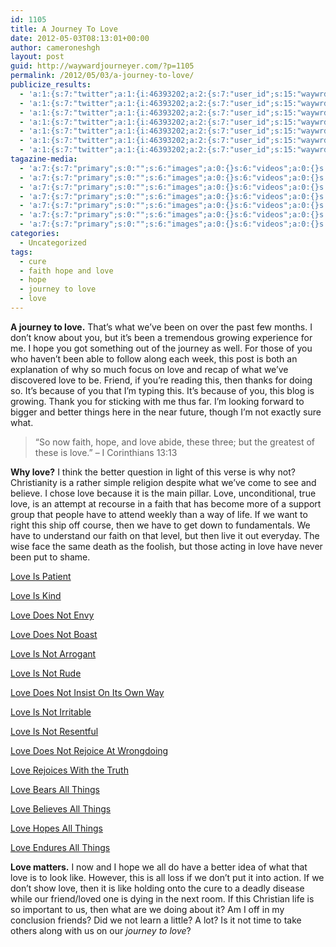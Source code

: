 ```yaml
---
id: 1105
title: A Journey To Love
date: 2012-05-03T08:13:01+00:00
author: cameroneshgh
layout: post
guid: http://waywardjourneyer.com/?p=1105
permalink: /2012/05/03/a-journey-to-love/
publicize_results:
  - 'a:1:{s:7:"twitter";a:1:{i:46393202;a:2:{s:7:"user_id";s:15:"waywrdjourneyer";s:7:"post_id";s:18:"198022349084307456";}}}'
  - 'a:1:{s:7:"twitter";a:1:{i:46393202;a:2:{s:7:"user_id";s:15:"waywrdjourneyer";s:7:"post_id";s:18:"198022349084307456";}}}'
  - 'a:1:{s:7:"twitter";a:1:{i:46393202;a:2:{s:7:"user_id";s:15:"waywrdjourneyer";s:7:"post_id";s:18:"198022349084307456";}}}'
  - 'a:1:{s:7:"twitter";a:1:{i:46393202;a:2:{s:7:"user_id";s:15:"waywrdjourneyer";s:7:"post_id";s:18:"198022349084307456";}}}'
  - 'a:1:{s:7:"twitter";a:1:{i:46393202;a:2:{s:7:"user_id";s:15:"waywrdjourneyer";s:7:"post_id";s:18:"198022349084307456";}}}'
  - 'a:1:{s:7:"twitter";a:1:{i:46393202;a:2:{s:7:"user_id";s:15:"waywrdjourneyer";s:7:"post_id";s:18:"198022349084307456";}}}'
  - 'a:1:{s:7:"twitter";a:1:{i:46393202;a:2:{s:7:"user_id";s:15:"waywrdjourneyer";s:7:"post_id";s:18:"198022349084307456";}}}'
tagazine-media:
  - 'a:7:{s:7:"primary";s:0:"";s:6:"images";a:0:{}s:6:"videos";a:0:{}s:11:"image_count";s:1:"0";s:6:"author";s:8:"19879429";s:7:"blog_id";s:8:"19280981";s:9:"mod_stamp";s:19:"2012-05-03 12:13:01";}'
  - 'a:7:{s:7:"primary";s:0:"";s:6:"images";a:0:{}s:6:"videos";a:0:{}s:11:"image_count";s:1:"0";s:6:"author";s:8:"19879429";s:7:"blog_id";s:8:"19280981";s:9:"mod_stamp";s:19:"2012-05-03 12:13:01";}'
  - 'a:7:{s:7:"primary";s:0:"";s:6:"images";a:0:{}s:6:"videos";a:0:{}s:11:"image_count";s:1:"0";s:6:"author";s:8:"19879429";s:7:"blog_id";s:8:"19280981";s:9:"mod_stamp";s:19:"2012-05-03 12:13:01";}'
  - 'a:7:{s:7:"primary";s:0:"";s:6:"images";a:0:{}s:6:"videos";a:0:{}s:11:"image_count";s:1:"0";s:6:"author";s:8:"19879429";s:7:"blog_id";s:8:"19280981";s:9:"mod_stamp";s:19:"2012-05-03 12:13:01";}'
  - 'a:7:{s:7:"primary";s:0:"";s:6:"images";a:0:{}s:6:"videos";a:0:{}s:11:"image_count";s:1:"0";s:6:"author";s:8:"19879429";s:7:"blog_id";s:8:"19280981";s:9:"mod_stamp";s:19:"2012-05-03 12:13:01";}'
  - 'a:7:{s:7:"primary";s:0:"";s:6:"images";a:0:{}s:6:"videos";a:0:{}s:11:"image_count";s:1:"0";s:6:"author";s:8:"19879429";s:7:"blog_id";s:8:"19280981";s:9:"mod_stamp";s:19:"2012-05-03 12:13:01";}'
  - 'a:7:{s:7:"primary";s:0:"";s:6:"images";a:0:{}s:6:"videos";a:0:{}s:11:"image_count";s:1:"0";s:6:"author";s:8:"19879429";s:7:"blog_id";s:8:"19280981";s:9:"mod_stamp";s:19:"2012-05-03 12:13:01";}'
categories:
  - Uncategorized
tags:
  - cure
  - faith hope and love
  - hope
  - journey to love
  - love
---
```

**A journey to love.** That&#8217;s what we&#8217;ve been on over the past few months. I don&#8217;t know about you, but it&#8217;s been a tremendous growing experience for me. I hope you got something out of the journey as well. For those of you who haven&#8217;t been able to follow along each week, this post is both an explanation of why so much focus on love and recap of what we&#8217;ve discovered love to be. Friend, if you&#8217;re reading this, then thanks for doing so. It&#8217;s because of you that I&#8217;m typing this. It&#8217;s because of you, this blog is growing. Thank you for sticking with me thus far. I&#8217;m looking forward to bigger and better things here in the near future, though I&#8217;m not exactly sure what.

> &#8220;So now faith, hope, and love abide, these three; but the greatest of these is love.&#8221; &#8211; I Corinthians 13:13

**Why love?** I think the better question in light of this verse is why not? Christianity is a rather simple religion despite what we&#8217;ve come to see and believe. I chose love because it is the main pillar. Love, unconditional, true love, is an attempt at recourse in a faith that has become more of a support group that people have to attend weekly than a way of life. If we want to right this ship off course, then we have to get down to fundamentals. We have to understand our faith on that level, but then live it out everyday. The wise face the same death as the foolish, but those acting in love have never been put to shame.

[Love Is Patient](http://waywardjourneyer.com/2012/01/12/love-is-patient/ "Love Is Patient")
  
[Love Is Kind](http://waywardjourneyer.com/2012/01/19/love-is-kind/ "Love Is Kind")
  
[Love Does Not Envy](http://waywardjourneyer.com/2012/01/26/love-does-not-envy/ "Love Does Not Envy")
  
[Love Does Not Boast](http://waywardjourneyer.com/2012/02/02/love-does-not-boast/ "Love Does Not Boast")
  
[Love Is Not Arrogant](http://waywardjourneyer.com/2012/02/09/love-is-not-arrogant/ "Love Is Not Arrogant")
  
[Love Is Not Rude](http://waywardjourneyer.com/2012/02/16/love-is-not-rude/ "Love Is Not Rude")
  
[Love Does Not Insist On Its Own Way](http://waywardjourneyer.com/2012/02/23/love-does-not-insist-on-its-own-way/ "Love Does Not Insist On Its Own Way")
  
[Love Is Not Irritable](http://waywardjourneyer.com/2012/03/01/love-is-not-irritable/ "Love Is Not Irritable")
  
[Love Is Not Resentful](http://waywardjourneyer.com/2012/03/08/love-is-not-resentful/ "Love Is Not Resentful")
  
[Love Does Not Rejoice At Wrongdoing](http://waywardjourneyer.com/2012/03/15/love-does-not-rejoice-at-wrongdoing/ "Love Does Not Rejoice At Wrongdoing")
  
[Love Rejoices With the Truth](http://waywardjourneyer.com/2012/03/22/love-rejoices-with-the-truth/ "Love Rejoices With the Truth")
  
[Love Bears All Things](http://waywardjourneyer.com/2012/03/29/love-bears-all-things/ "Love Bears All Things")
  
[Love Believes All Things](http://waywardjourneyer.com/2012/04/05/love-believes-all-things/ "Love Believes All Things")
  
[Love Hopes All Things](http://waywardjourneyer.com/2012/04/12/love-hopes-all-things/ "Love Hopes All Things")
  
[Love Endures All Things](http://waywardjourneyer.com/2012/04/19/love-endures-all-things/ "Love Endures All Things")
  
[](http://waywardjourneyer.com/2012/04/26/love-never-ends/ "Love Never Ends")

**Love matters.** I now and I hope we all do have a better idea of what that love is to look like. However, this is all loss if we don&#8217;t put it into action. If we don&#8217;t show love, then it is like holding onto the cure to a deadly disease while our friend/loved one is dying in the next room. If this Christian life is so important to us, then what are we doing about it? Am I off in my conclusion friends? Did we not learn a little? A lot? Is it not time to take others along with us on our _journey to love_?
